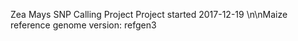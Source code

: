 Zea Mays SNP Calling Project
Project started 2017-12-19
\n\nMaize reference genome version: refgen3
